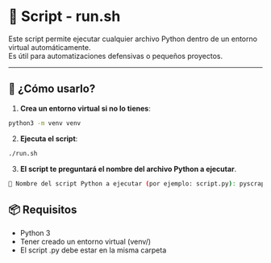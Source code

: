 # 🧾 Script - run.sh

Este script permite ejecutar cualquier archivo Python dentro de un entorno virtual automáticamente.  
Es útil para automatizaciones defensivas o pequeños proyectos.

---
## 🚀 ¿Cómo usarlo?

1. **Crea un entorno virtual si no lo tienes**:

```bash
python3 -m venv venv
```

2. **Ejecuta el script**:

```bash
./run.sh
```

3. **El script te preguntará el nombre del archivo Python a ejecutar**.

```bash
🧾 Nombre del script Python a ejecutar (por ejemplo: script.py): pyscrap.py
```

## 📦 Requisitos

- Python 3
- Tener creado un entorno virtual (venv/)
- El script .py debe estar en la misma carpeta

